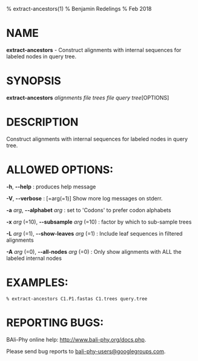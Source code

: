 % extract-ancestors(1)
% Benjamin Redelings
% Feb 2018

# NAME

**extract-ancestors** - Construct alignments with internal sequences for labeled nodes in query tree.

# SYNOPSIS

**extract-ancestors** _alignments file_ _trees file_ _query tree_[OPTIONS]

# DESCRIPTION

Construct alignments with internal sequences for labeled nodes in query tree.

# ALLOWED OPTIONS:
**-h**, **--help**
: produces help message

**-V**, **--verbose**
: \[=arg(=1)\]   Show more log messages on stderr.

**-a** _arg_, **--alphabet** _arg_
: set to 'Codons' to prefer codon alphabets

**-x** _arg_ (=10), **--subsample** _arg_ (=10)
: factor by which to sub-sample trees

**-L** _arg_ (=1), **--show-leaves** _arg_ (=1)
: Include leaf sequences in filtered alignments

**-A** _arg_ (=0), **--all-nodes** _arg_ (=0)
: Only show alignments with ALL the labeled internal nodes


# EXAMPLES:
 
```
% extract-ancestors C1.P1.fastas C1.trees query.tree
```


# REPORTING BUGS:
 BAli-Phy online help: <http://www.bali-phy.org/docs.php>.

Please send bug reports to <bali-phy-users@googlegroups.com>.

